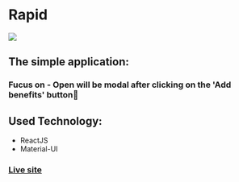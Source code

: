 # Rapid

![](https://i.imgur.com/dof5IpM.png)

## The simple application:

### Fucus on - Open will be modal after clicking on the 'Add benefits' button🚀

## Used Technology:

- ReactJS
- Material-UI

### [Live site]()
